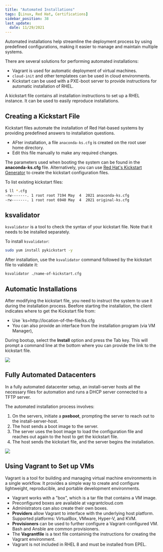 ```yaml
---
title: "Automated Installations"
tags: [Linux, Red Hat, Certifications]
sidebar_position: 38
last_update:
  date: 11/29/2021
---
```



Automated installations help streamline the deployment process by using predefined configurations, making it easier to manage and maintain multiple systems.

There are several solutions for performing automated installations:

- Vagrant is used for automatic deployment of virtual machines. 
- `cloud-init` and other templatees can be used in cloud environments. 
- Kickstart can be used with a PXE-boot server to provide instructions for automatic installation of RHEL.

A kickstart file contains all installation instructions to set up a RHEL instance. It can be used to easily reproduce installations. 

## Creating a Kickstart File

Kickstart files automate the installation of Red Hat-based systems by providing predefined answers to installation questions.

- AFter installation, a file `anaconda-ks.cfg` is created on the root user home directory. 
- Edit this file manually to make any required changes.


The parameters used when booting the system can be found in the **anaconda-ks.cfg** file. Alternatively, you can use [Red Hat's Kickstart Generator](https://access.redhat.com/labsinfo/kickstartconfig) to create the kickstart configuration files.


To list existing kickstart files:

```bash
$ ll *.cfg
-rw-------. 1 root root 7194 May  4  2021 anaconda-ks.cfg
-rw-------. 1 root root 6940 May  4  2021 original-ks.cfg
```

## ksvalidator

`ksvalidator` is a tool to check the syntax of your kickstart file. Note that it needs to be installed separately.

To install `ksvalidator`:

```bash
sudo yum install pykickstart -y
```

After installation, use the `ksvalidator` command followed by the kickstart file to validate it:

```bash
ksvalidator ./name-of-kickstart.cfg 
``` 


## Automatic Installations

After modifying the kickstart file, you need to instruct the system to use it during the installation process. Beefore starting the installation, the client indicates where to get the Kickstart file from:

- Use `ks=http://location-of-the-file/ks.cfg
- You can also provide an interface from the installation program (via VM Manager),

During bootup, select the **Install** option and press the Tab key. This will prompt a command line at the bottom where you can provide the link to the kickstart file.

![](/img/docs/sv-kick3.png)


## Fully Automated Datacenters

In a fully automated datacenter setup, an install-server hosts all the necessary files for automation and runs a DHCP server connected to a TFTP server.

The automated installation process involves:

1. On the servers, initiate a **pxeboot**, prompting the server to reach out to the install-server-host.
2. The host sends a boot image to the server.
3. The server uses the boot image to load the configuration file and reaches out again to the host to get the kickstart file.
4. The host sends the kickstart file, and the server begins the installation.

![](/img/docs/sv-kick5.png)

## Using Vagrant to Set up VMs

Vagrant is a tool for building and managing virtual machine environments in a single workflow. It provides a simple way to create and configure lightweight, reproducible, and portable development environments.

- Vagrant works with a "box", which is a tar file that contains a VM image. 
- Preconfigured boxes are available at vagrantcloud.com 
- Administrators can also create their own boxes. 
- **Providers** allow Vagrant to interface with the underlying  host platform. Supported platforms: VirtualBox, VMware, Hyper-V, and KVM.
- **Provisioners** can be used to further configure a Vagrant-configured VM. Bash and Ansble are common provisioners.
- The **Vagrantfile** is a text file containinig the instructions for creating the Vagrant environment. 
- Vagrant is not included in RHEL 8 and must be installed from EPEL.

